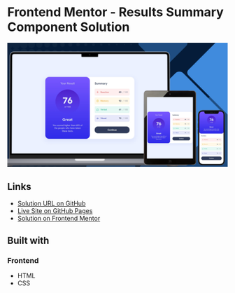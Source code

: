 # Frontend Mentor - Results Summary Component Solution

![Design preview for the Results summary component challenge](./design/preview.png)

## Links

- [Solution URL on GitHub](https://github.com/TetianaAleks/fm-solutions-hub/tree/main/09-results-summary-component)
- [Live Site on GitHub Pages](https://tetianaaleks.github.io/fm-solutions-hub/09-results-summary-component/)
- [Solution on Frontend Mentor](https://www.frontendmentor.io/solutions/results-summary-component-mLArmaFhfO) 

## Built with

### Frontend

- HTML
- CSS

